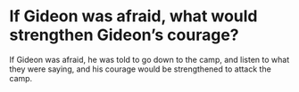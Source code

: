 # If Gideon was afraid, what would strengthen Gideon’s courage?

If Gideon was afraid, he was told to go down to the camp, and listen to what they were saying, and his courage would be strengthened to attack the camp.
